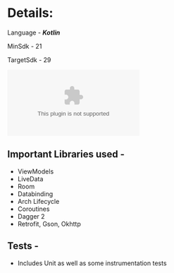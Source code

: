 **Details:**
============
Language - ***Kotlin***

MinSdk - 21

TargetSdk - 29

![APK](../master/apk/app-debug.apk)

Important Libraries used -
-
 - ViewModels
 - LiveData
 - Room
 - Databinding
 - Arch Lifecycle
 - Coroutines
 - Dagger 2
 - Retrofit, Gson, Okhttp


Tests -
-
 - Includes Unit as well as some instrumentation tests
